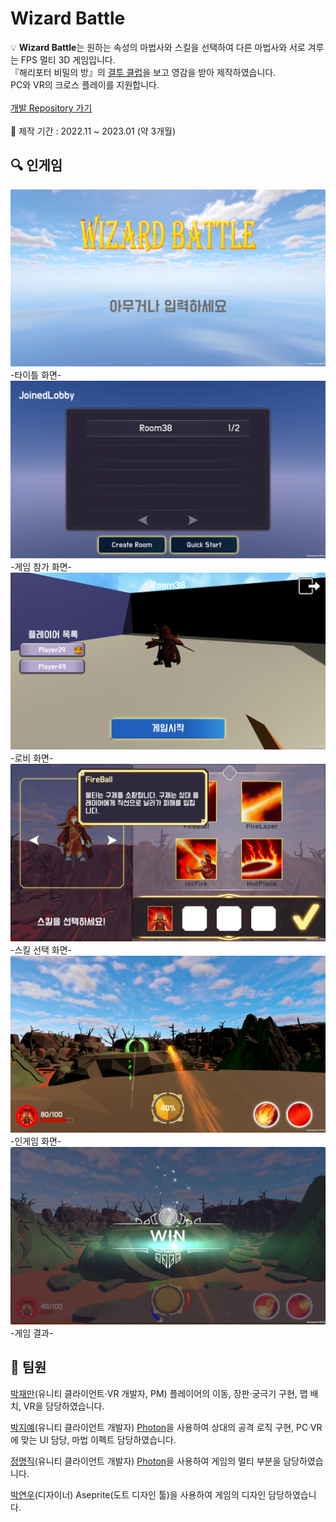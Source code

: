 # Wizard Battle

💡 **Wizard Battle**는 원하는 속성의 마법사와 스킬을 선택하여 다른 마법사와 서로 겨루는 FPS 멀티 3D 게임입니다.<br>
『해리포터 비밀의 방』의 [결투 클럽](https://youtu.be/ZAf3U0J8Se8?feature=shared)을 보고 영감을 받아 제작하였습니다.<br> 
PC와 VR의 크로스 플레이를 지원합니다.<br>
<br>
[개발 Repository 가기](https://github.com/qkrwoaks/WizardBattle)<br>
<br>
📆 제작 기간 : 2022.11 ~ 2023.01 (약 3개월)

## 🔍 인게임

<img src="Docs/Untitled.png">
<br>
-타이틀 화면-

<img src="Docs/Untitled 1.png">
<br>
-게임 참가 화면-

<img src="Docs/Untitled 2.png">
<br>
-로비 화면-

<img src="Docs/Untitled 3.png">
<br>
-스킬 선택 화면-

<img src="Docs/Untitled 4.png">
<br>
-인게임 화면-

<img src="Docs/Untitled 5.png">
<br>
-게임 결과-

## 👥 팀원

[박재만](https://github.com/qkrwoaks)(유니티 클라이언트·VR 개발자, PM) 플레이어의 이동, 장판·궁극기 구현, 맵 배치, VR을 담당하였습니다.

[박지예](https://github.com/jiye-stingray)(유니티 클라이언트 개발자) [Photon](https://www.photonengine.com/ko-kr#)을 사용하여 상대의 공격 로직 구현, PC·VR에 맞는 UI 담당, 마법 이펙트 담당하였습니다.

[정명직](https://github.com/wjdaudwlr)(유니티 클라이언트 개발자) [Photon](https://www.photonengine.com/ko-kr#)을 사용하여 게임의 멀티 부분을 담당하였습니다.

[박연우](https://github.com/Yeonwoo05)(디자이너) Aseprite(도트 디자인 툴)을 사용하여 게임의 디자인 담당하였습니다.